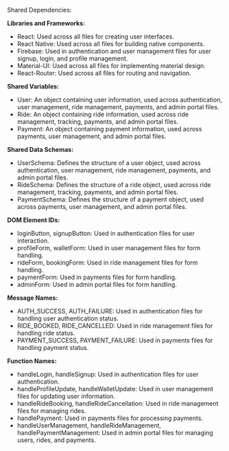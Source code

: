Shared Dependencies:

**Libraries and Frameworks:**
- React: Used across all files for creating user interfaces.
- React Native: Used across all files for building native components.
- Firebase: Used in authentication and user management files for user signup, login, and profile management.
- Material-UI: Used across all files for implementing material design.
- React-Router: Used across all files for routing and navigation.

**Shared Variables:**
- User: An object containing user information, used across authentication, user management, ride management, payments, and admin portal files.
- Ride: An object containing ride information, used across ride management, tracking, payments, and admin portal files.
- Payment: An object containing payment information, used across payments, user management, and admin portal files.

**Shared Data Schemas:**
- UserSchema: Defines the structure of a user object, used across authentication, user management, ride management, payments, and admin portal files.
- RideSchema: Defines the structure of a ride object, used across ride management, tracking, payments, and admin portal files.
- PaymentSchema: Defines the structure of a payment object, used across payments, user management, and admin portal files.

**DOM Element IDs:**
- loginButton, signupButton: Used in authentication files for user interaction.
- profileForm, walletForm: Used in user management files for form handling.
- rideForm, bookingForm: Used in ride management files for form handling.
- paymentForm: Used in payments files for form handling.
- adminForm: Used in admin portal files for form handling.

**Message Names:**
- AUTH_SUCCESS, AUTH_FAILURE: Used in authentication files for handling user authentication status.
- RIDE_BOOKED, RIDE_CANCELLED: Used in ride management files for handling ride status.
- PAYMENT_SUCCESS, PAYMENT_FAILURE: Used in payments files for handling payment status.

**Function Names:**
- handleLogin, handleSignup: Used in authentication files for user authentication.
- handleProfileUpdate, handleWalletUpdate: Used in user management files for updating user information.
- handleRideBooking, handleRideCancellation: Used in ride management files for managing rides.
- handlePayment: Used in payments files for processing payments.
- handleUserManagement, handleRideManagement, handlePaymentManagement: Used in admin portal files for managing users, rides, and payments.